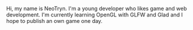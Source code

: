 Hi, my name is NeoTryn.
I'm a young developer who likes game and web development.
I'm currently learning OpenGL with GLFW and Glad and I hope to publish an own game one day.
